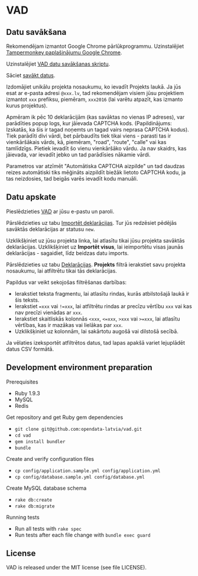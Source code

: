 VAD
===

Datu savākšana
---------------

Rekomendējam izmantot Google Chrome pārlūkprogrammu.
Uzinstalējiet [Tampermonkey paplašinājumu Google Chrome](https://chrome.google.com/webstore/detail/tampermonkey/dhdgffkkebhmkfjojejmpbldmpobfkfo
).

Uzinstalējiet [VAD datu savākšanas skriptu](https://vad.opendata.lv/vid-vad-vici.user.js).

Sāciet [savākt datus](https://www6.vid.gov.lv/VAD).

Izdomājiet unikālu projekta nosaukumu, ko ievadīt Projekts laukā.
Ja jūs esat ar e-pasta adresi `@xxx.lv`, tad rekomendējam visiem jūsu projektiem izmantot `xxx` prefiksu, piemēram, `xxx2016`
(lai varētu atpazīt, kas izmanto kurus projektus).

Apmēram ik pēc 10 deklarācijām (kas savāktas no vienas IP adreses), var parādīties popup logs, kur jāievada CAPTCHA kods.
(Papildinājums: Izskatās, ka šis ir tagad noņemts un tagad vairs neprasa CAPTCHA kodus).
Tiek parādīti divi vārdi, bet pārbaudīts tiek tikai viens - parasti tas ir vienkāršākais vārds, kā, piemēram, "road", "route", "calle" vai kas tamlīdzīgs.
Pietiek ievadīt šo vienu vienkāršāko vārdu. Ja nav skaidrs, kas jāievada, var ievadīt jebko un tad parādīsies nākamie vārdi.

Parametros var atzīmēt "Automātiska CAPTCHA aizpilde" un tad daudzas reizes automātiski tiks mēģināts aizpildīt biežāk lietoto CAPTCHA kodu,
ja tas neizdosies, tad beigās varēs ievadīt kodu manuāli.

Datu apskate
------------

Pieslēdzieties [VAD](https://vad.opendata.lv) ar jūsu e-pastu un paroli.

Pārslēdzieties uz tabu [Importēt deklarācijas](https://vad.opendata.lv/import_declarations).
Tur jūs redzēsiet pēdējās savāktās deklarācijas ar statusu `new`.

Uzklikšķiniet uz jūsu projekta linka, lai atlasītu tikai jūsu projekta savāktās deklarācijas.
Uzklikšķiniet uz **Importēt visus**, lai ieimportētu visas jaunās deklarācijas - sagaidiet, līdz beidzas datu imports.

Pārslēdzieties uz tabu [Deklarācijas](https://vad.opendata.lv/declarations).
**Projekts** filtrā ierakstiet savu projekta nosaukumu, lai atfiltrētu tikai tās deklarācijas.

Papildus var veikt sekojošas filtrēšanas darbības:

* Ierakstiet teksta fragmentu, lai atlasītu rindas, kurās atbilstošajā laukā ir šis teksts.
* Ierakstiet `=xxx` vai `!=xxx`, lai atfiltrētu rindas ar precīzu vērtību `xxx` vai kas nav precīzi vienādas ar `xxx`.
* Ierakstiet skaitliskās kolonnās `<xxx`, `<=xxx`, `>xxx` vai `>=xxx`, lai atlasītu vērtības, kas ir mazākas vai lielākas par `xxx`.
* Uzklikšķiniet uz kolonnām, lai sakārtotu augošā vai dilstošā secībā.

Ja vēlaties izeksportēt atfiltrētos datus, tad lapas apakšā variet lejuplādēt datus CSV formātā.

Development environment preparation
-----------------------------------

Prerequisites

* Ruby 1.9.3
* MySQL
* Redis

Get repository and get Ruby gem dependencies

* `git clone git@github.com:opendata-latvia/vad.git`
* `cd vad`
* `gem install bundler`
* `bundle`

Create and verify configuration files

* `cp config/application.sample.yml config/application.yml`
* `cp config/database.sample.yml config/database.yml`

Create MySQL database schema

* `rake db:create`
* `rake db:migrate`

Running tests

* Run all tests with `rake spec`
* Run tests after each file change with `bundle exec guard`

License
-------

VAD is released under the MIT license (see file LICENSE).
